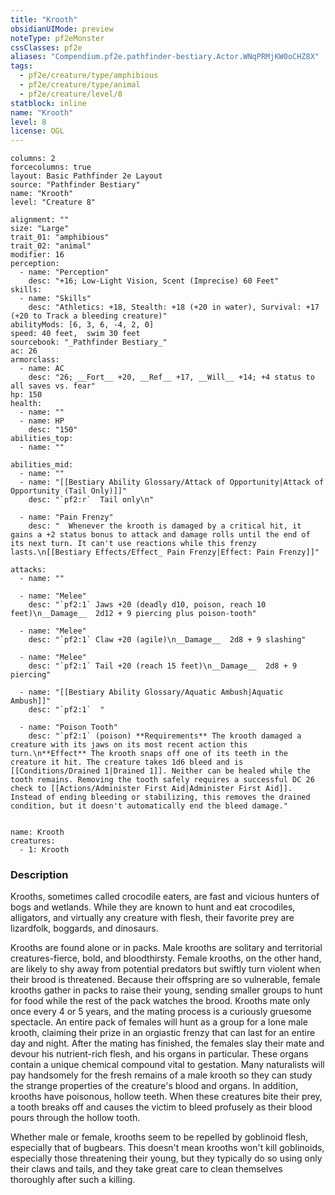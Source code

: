 ```yaml
---
title: "Krooth"
obsidianUIMode: preview
noteType: pf2eMonster
cssClasses: pf2e
aliases: "Compendium.pf2e.pathfinder-bestiary.Actor.WNqPRMjKW0oCHZ8X" 
tags:
  - pf2e/creature/type/amphibious
  - pf2e/creature/type/animal
  - pf2e/creature/level/8
statblock: inline
name: "Krooth"
level: 8
license: OGL
---
```


```statblock
columns: 2
forcecolumns: true
layout: Basic Pathfinder 2e Layout
source: "Pathfinder Bestiary"
name: "Krooth"
level: "Creature 8"

alignment: ""
size: "Large"
trait_01: "amphibious"
trait_02: "animal"
modifier: 16
perception:
  - name: "Perception"
    desc: "+16; Low-Light Vision, Scent (Imprecise) 60 Feet"
skills:
  - name: "Skills"
    desc: "Athletics: +18, Stealth: +18 (+20 in water), Survival: +17 (+20 to Track a bleeding creature)"
abilityMods: [6, 3, 6, -4, 2, 0]
speed: 40 feet,  swim 30 feet
sourcebook: "_Pathfinder Bestiary_"
ac: 26
armorclass:
  - name: AC
    desc: "26; __Fort__ +20, __Ref__ +17, __Will__ +14; +4 status to all saves vs. fear"
hp: 150
health:
  - name: ""
  - name: HP
    desc: "150"
abilities_top:
  - name: ""

abilities_mid:
  - name: ""
  - name: "[[Bestiary Ability Glossary/Attack of Opportunity|Attack of Opportunity (Tail Only)]]"
    desc: "`pf2:r`  Tail only\n"

  - name: "Pain Frenzy"
    desc: "  Whenever the krooth is damaged by a critical hit, it gains a +2 status bonus to attack and damage rolls until the end of its next turn. It can't use reactions while this frenzy lasts.\n[[Bestiary Effects/Effect_ Pain Frenzy|Effect: Pain Frenzy]]"

attacks:
  - name: ""

  - name: "Melee"
    desc: "`pf2:1` Jaws +20 (deadly d10, poison, reach 10 feet)\n__Damage__  2d12 + 9 piercing plus poison-tooth"

  - name: "Melee"
    desc: "`pf2:1` Claw +20 (agile)\n__Damage__  2d8 + 9 slashing"

  - name: "Melee"
    desc: "`pf2:1` Tail +20 (reach 15 feet)\n__Damage__  2d8 + 9 piercing"

  - name: "[[Bestiary Ability Glossary/Aquatic Ambush|Aquatic Ambush]]"
    desc: "`pf2:1`  "

  - name: "Poison Tooth"
    desc: "`pf2:1` (poison) **Requirements** The krooth damaged a creature with its jaws on its most recent action this turn.\n**Effect** The krooth snaps off one of its teeth in the creature it hit. The creature takes 1d6 bleed and is [[Conditions/Drained 1|Drained 1]]. Neither can be healed while the tooth remains. Removing the tooth safely requires a successful DC 26 check to [[Actions/Administer First Aid|Administer First Aid]]. Instead of ending bleeding or stabilizing, this removes the drained condition, but it doesn't automatically end the bleed damage."
 
```

```encounter-table
name: Krooth
creatures:
  - 1: Krooth
```


### Description
Krooths, sometimes called crocodile eaters, are fast and vicious hunters of bogs and wetlands. While they are known to hunt and eat crocodiles, alligators, and virtually any creature with flesh, their favorite prey are lizardfolk, boggards, and dinosaurs.

Krooths are found alone or in packs. Male krooths are solitary and territorial creatures-fierce, bold, and bloodthirsty. Female krooths, on the other hand, are likely to shy away from potential predators but swiftly turn violent when their brood is threatened. Because their offspring are so vulnerable, female krooths gather in packs to raise their young, sending smaller groups to hunt for food while the rest of the pack watches the brood. Krooths mate only once every 4 or 5 years, and the mating process is a curiously gruesome spectacle. An entire pack of females will hunt as a group for a lone male krooth, claiming their prize in an orgiastic frenzy that can last for an entire day and night. After the mating has finished, the females slay their mate and devour his nutrient-rich flesh, and his organs in particular. These organs contain a unique chemical compound vital to gestation. Many naturalists will pay handsomely for the fresh remains of a male krooth so they can study the strange properties of the creature's blood and organs. In addition, krooths have poisonous, hollow teeth. When these creatures bite their prey, a tooth breaks off and causes the victim to bleed profusely as their blood pours through the hollow tooth.

Whether male or female, krooths seem to be repelled by goblinoid flesh, especially that of bugbears. This doesn't mean krooths won't kill goblinoids, especially those threatening their young, but they typically do so using only their claws and tails, and they take great care to clean themselves thoroughly after such a killing.
